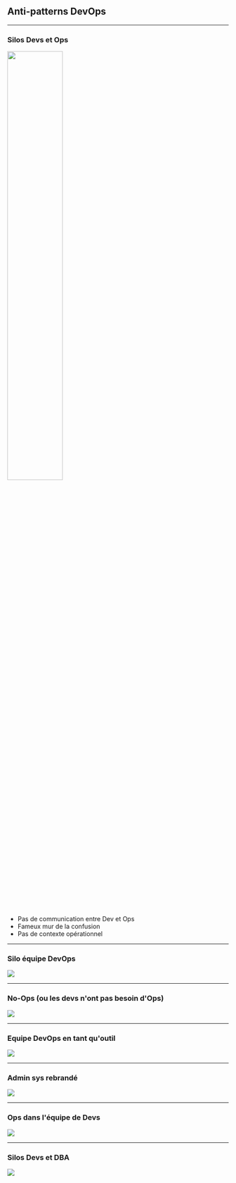 ## Anti-patterns DevOps

----

### Silos Devs et Ops

<img src="https://web.devopstopologies.com/images/anti-type-a.png" width="50%" />

* Pas de communication entre Dev et Ops
* Fameux mur de la confusion
* Pas de contexte opérationnel

----

### Silo équipe DevOps

![](https://web.devopstopologies.com/images/anti-type-b.png)

----

### No-Ops (ou les devs n'ont pas besoin d'Ops)

![](https://web.devopstopologies.com/images/anti-type-c.png)

----

### Equipe DevOps en tant qu'outil

![](https://web.devopstopologies.com/images/anti-type-d.png)

----

### Admin sys rebrandé

![](https://web.devopstopologies.com/images/anti-type-e.png)

----

### Ops dans l'équipe de Devs

![](https://web.devopstopologies.com/images/anti-type-f.png)

----

### Silos Devs et DBA

![](https://web.devopstopologies.com/images/anti-type-g.png)
